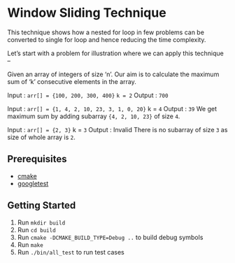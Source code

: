 # Window Sliding Technique
This technique shows how a nested for loop in few problems can be converted to single for loop and hence reducing the time complexity.

Let’s start with a problem for illustration where we can apply this technique –

Given an array of integers of size ‘n’.
Our aim is to calculate the maximum sum of ‘k’
consecutive elements in the array.

Input  : `arr[] = {100, 200, 300, 400}`
`k = 2`
Output : `700`

Input  : `arr[] = {1, 4, 2, 10, 23, 3, 1, 0, 20}`
k = `4`
Output : `39`
We get maximum sum by adding subarray `{4, 2, 10, 23}`
of size `4`.

Input  : `arr[] = {2, 3}`
k = `3`
Output : Invalid
There is no subarray of size `3` as size of whole
array is `2`.

## Prerequisites
- [cmake](https://cmake.org/)
- [googletest](https://github.com/google/googletest)

## Getting Started
1. Run `mkdir build`
2. Run `cd build`
3. Run `cmake -DCMAKE_BUILD_TYPE=Debug ..` to build debug symbols
4. Run `make`
5. Run `./bin/all_test` to run test cases

